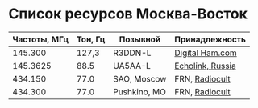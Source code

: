 # Список ресурсов Москва-Восток

| Частоты, МГц | Тон, Гц | Позывной     | Принадлежность                                                |
| ------------ | ------- | ------------ | ------------------------------------------------------------- |
| 145.300      | 127,3   | R3DDN-L      | [Digital Ham.com](https://digital.hamcom.ru/apps/activenodes) |
| 145.3625     | 88.5    | UA5AA-L      | [Echolink, Russia](http://www.echolink.ru)                    |
| 434.150      | 77.0    | SAO, Moscow  | FRN, [Radiocult](http://radiocult.su/table/)                  |
| 434.300      | 77.0    | Pushkino, MO | FRN, [Radiocult](http://radiocult.su/table/)                  |
